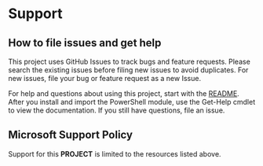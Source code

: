 # Support

## How to file issues and get help

This project uses GitHub Issues to track bugs and feature requests. Please search the existing 
issues before filing new issues to avoid duplicates. For new issues, file your bug or 
feature request as a new Issue.

For help and questions about using this project, start with the [README](README.md). 
After you install and import the PowerShell module, use the Get-Help cmdlet to view the documentation. 
If you still have questions, file an issue.

## Microsoft Support Policy  

Support for this **PROJECT** is limited to the resources listed above.
